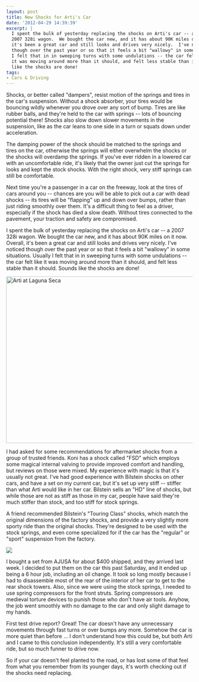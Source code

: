 ```yaml
---
layout: post
title: New Shocks for Arti's Car
date: '2012-04-29 14:39:39'
excerpt: |
  I spent the bulk of yesterday replacing the shocks on Arti's car -- a
  2007 328i wagon.  We bought the car new, and it has about 90K miles on it now.  Overall,
  it's been a great car and still looks and drives very nicely.  I've noticed
  though over the past year or so that it feels a bit "wallowy" in some situations.  Usually
  I felt that in in sweeping turns with some undulations -- the car felt like
  it was moving around more than it should, and felt less stable than it should.  Sounds
  like the shocks are done!
tags:
- Cars & Driving
---
```


Shocks, or better called "dampers", resist motion of the springs and tires in the car's suspension. Without a shock absorber, your tires would be bouncing wildly whenever you drove over any sort of bump. Tires are like rubber balls, and they're held to the car with springs -- lots of bouncing potential there! Shocks also slow down slower movements in the suspension, like as the car leans to one side in a turn or squats down under acceleration.

The damping power of the shock should be matched to the springs and tires on the car, otherwise the springs will either overwhelm the shocks or the shocks will overdamp the springs. If you've ever ridden in a lowered car with an uncomfortable ride, it's likely that the owner just cut the springs for looks and kept the stock shocks. With the right shock, very stiff springs can still be comfortable.

Next time you're a passenger in a car on the freeway, look at the tires of cars around you -- chances are you will be able to pick out a car with dead shocks -- its tires will be "flapping" up and down over bumps, rather than just riding smoothly over them. It's a difficult thing to feel as a driver, especially if the shock has died a slow death. Without tires connected to the pavement, your traction and safety are compromised.

I spent the bulk of yesterday replacing the shocks on Arti's car -- a 2007 328i wagon. We bought the car new, and it has about 90K miles on it now. Overall, it's been a great car and still looks and drives very nicely. I've noticed though over the past year or so that it feels a bit "wallowy" in some situations. Usually I felt that in in sweeping turns with some undulations -- the car felt like it was moving around more than it should, and felt less stable than it should. Sounds like the shocks are done!

<a href="http://www.flickr.com/photos/thenobot/7124730511/" title="Arti at Laguna Seca by thenobot, on Flickr"><img src="https://farm9.staticflickr.com/8151/7124730511_f7fa2296a6_z.jpg" width="640" height="449" alt="Arti at Laguna Seca"></a>

I had asked for some recommendations for aftermarket shocks from a group of trusted friends. Koni has a shock called "FSD" which employs some magical internal valving to provide improved comfort and handling, but reviews on those were mixed. My experience with magic is that it's usually not great. I've had good experience with Bilstein shocks on other cars, and have a set on my current car, but it's set up very stiff -- stiffer than what Arti would like in her car. Bilstein sells an "HD" line of shocks, but while those are not as stiff as those in my car, people have said they're much stiffer than stock, and too stiff for stock springs.

A friend recommended Bilstein's "Touring Class" shocks, which match the original dimensions of the factory shocks, and provide a very slightly more sporty ride than the original shocks. They're designed to be used with the stock springs, and even come specialized for if the car has the "regular" or "sport" suspension from the factory.

<img src="http://www.tirerack.com/images/suspension/search_susp/large/bilstein_21_030338_l.jpg"/>

I bought a set from AJUSA for about $400 shipped, and they arrived last week. I decided to put them on the car this past Saturday, and it ended up being a 6 hour job, including an oil change. It took so long mostly because I had to disassemble most of the rear of the interior of her car to get to the rear shock towers. Also, since we were using the stock springs, I needed to use spring compressors for the front struts. Spring compressors are medieval torture devices to punish those who don't have air tools. Anyhow, the job went smoothly with no damage to the car and only slight damage to my hands.

First test drive report? Great! The car doesn't have any unnecessary movements through fast turns or over bumps any more. Somehow the car is more quiet than before ... I don't understand how this could be, but both Arti and I came to this conclusion independently. It's still a very comfortable ride, but so much funner to drive now.

So if your car doesn't feel planted to the road, or has lost some of that feel from what you remember from its younger days, it's worth checking out if the shocks need replacing.
